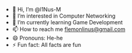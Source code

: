 - 👋 Hi, I’m @l1Nus-M
- 👀 I’m interested in Computer Networking 
- 🌱 I’m currently learning Game Development 
- 📫 How to reach me flemonlinus@gmail.com
- 😄 Pronouns: He-he
- ⚡ Fun fact: All facts are fun

<!---
l1Nus-M/l1Nus-M is a ✨ special ✨ repository because its `README.md` (this file) appears on your GitHub profile.
You can click the Preview link to take a look at your changes.
--->
